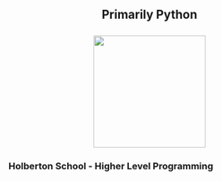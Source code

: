 <h2 align="center">
  Primarily Python
  <br>
  <br>
  <img width="200px" src="https://i2.wp.com/www.nuimedia.com/wp-content/uploads/2017/01/Python-logo-notext.svg_.png?ssl=1">
</h2>

### Holberton School - Higher Level Programming
